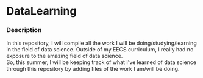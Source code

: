 # DataLearning

### Description

In this repository, I will compile all the work I will be doing/studying/learning in the field of data science.
Outside of my EECS curriculum, I really had no exposure to the amazing field of data science.  
So, this summer, I will be keeping track of what I've learned of data science through this repository by adding files of the work I am/will be doing.
